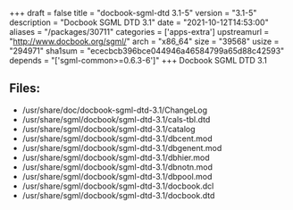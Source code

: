 +++
draft = false
title = "docbook-sgml-dtd 3.1-5"
version = "3.1-5"
description = "Docbook SGML DTD 3.1"
date = "2021-10-12T14:53:00"
aliases = "/packages/30711"
categories = ['apps-extra']
upstreamurl = "http://www.docbook.org/sgml/"
arch = "x86_64"
size = "39568"
usize = "294971"
sha1sum = "ececbcb396bce044946a46584799a65d88c42593"
depends = "['sgml-common>=0.6.3-6']"
+++
Docbook SGML DTD 3.1

## Files: 
* /usr/share/doc/docbook-sgml-dtd-3.1/ChangeLog
* /usr/share/sgml/docbook/sgml-dtd-3.1/cals-tbl.dtd
* /usr/share/sgml/docbook/sgml-dtd-3.1/catalog
* /usr/share/sgml/docbook/sgml-dtd-3.1/dbcent.mod
* /usr/share/sgml/docbook/sgml-dtd-3.1/dbgenent.mod
* /usr/share/sgml/docbook/sgml-dtd-3.1/dbhier.mod
* /usr/share/sgml/docbook/sgml-dtd-3.1/dbnotn.mod
* /usr/share/sgml/docbook/sgml-dtd-3.1/dbpool.mod
* /usr/share/sgml/docbook/sgml-dtd-3.1/docbook.dcl
* /usr/share/sgml/docbook/sgml-dtd-3.1/docbook.dtd
